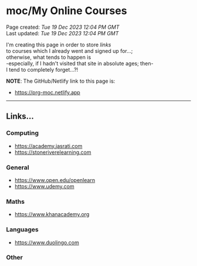 # moc/My Online Courses

Page created: *Tue 19 Dec 2023 12:04 PM GMT*  
Last updated: *Tue 19 Dec 2023 12:04 PM GMT*

I'm creating this page in order to store *links*   
to courses which I already went and signed up for...;   
otherwise, what tends to happen is     
-especially, if I hadn't visited that site in absolute ages; then-     
I tend to completely forget...?!  

**NOTE**: The GitHub/Netlify link to this page is: 

- https://prg-moc.netlify.app
  
-----

## Links...

### Computing

- https://academy.jasrati.com    
- https://stoneriverelearning.com  

### General 

- https://www.open.edu/openlearn   
- https://www.udemy.com

### Maths  

- https://www.khanacademy.org  

### Languages

- https://www.duolingo.com  

### Other


